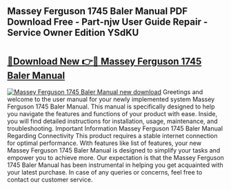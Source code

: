 ## Massey Ferguson 1745 Baler Manual PDF Download Free - Part-njw User Guide Repair - Service Owner Edition YSdKU

# <h2><a href="http://bc65505.oget.top/?id=Massey+Ferguson+1745+Baler+Manual">🔗Download New 👉🔴 Massey Ferguson 1745 Baler Manual</a></h2>

[![Massey Ferguson 1745 Baler Manual new download](https://i.imgur.com/5g1atiW.png)](http://bc65505.oget.top/?id=Massey+Ferguson+1745+Baler+Manual)
Greetings and welcome to the user manual for your newly implemented system Massey Ferguson 1745 Baler Manual. This manual is specifically designed to help you navigate the features and functions of your product with ease. Inside, you will find detailed instructions for installation, usage, maintenance, and troubleshooting. Important Information Massey Ferguson 1745 Baler Manual Regarding Connectivity This product requires a stable internet connection for optimal performance. With features like list of features, your new Massey Ferguson 1745 Baler Manual is designed to simplify your tasks and empower you to achieve more. Our expectation is that the Massey Ferguson 1745 Baler Manual has been instrumental in helping you get acquainted with your latest purchase. In case of any queries or concerns, feel free to contact our customer service.
